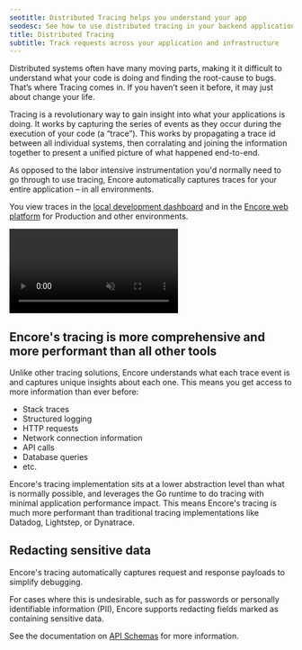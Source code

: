 ```yaml
---
seotitle: Distributed Tracing helps you understand your app
seodesc: See how to use distributed tracing in your backend application, across multiple services, using Encore.
title: Distributed Tracing
subtitle: Track requests across your application and infrastructure
---
```


Distributed systems often have many moving parts, making it it difficult to understand what your code is doing and finding the root-cause to bugs. That’s where Tracing comes in. If you haven’t seen it before, it may just about change your life.

Tracing is a revolutionary way to gain insight into what your applications is doing. It works by capturing the series of events as they occur during the execution of your code (a “trace”). This works by propagating a trace id between all individual systems, then corralating and joining the information together to present a unified picture of what happened end-to-end.

As opposed to the labor intensive instrumentation you'd normally need to go through to use tracing, Encore automatically captures traces for your entire application – in all environments.

You view traces in the [local development dashboard](./dev-dash) and in the [Encore web platform](https://app.encore.dev) for Production and other environments.

<video autoPlay playsInline loop controls muted className="w-full h-full">
	<source src="/assets/docs/dtracing.mp4" className="w-full h-full" type="video/mp4" />
</video>

## Encore's tracing is more comprehensive and more performant than all other tools

Unlike other tracing solutions, Encore understands what each trace event is and captures unique insights about each one. This means you get access to more information than ever before:

* Stack traces
* Structured logging
* HTTP requests
* Network connection information
* API calls
* Database queries
* etc.

Encore's tracing implementation sits at a lower abstraction level than what is normally possible, and leverages the Go runtime to do tracing with minimal application performance impact. This means Encore's tracing is much more performant than traditional tracing implementations like Datadog, Lightstep, or Dynatrace.

## Redacting sensitive data

Encore's tracing automatically captures request and response payloads to simplify debugging.

For cases where this is undesirable, such as for passwords or personally identifiable information (PII), Encore supports redacting fields marked as containing sensitive data.

See the documentation on [API Schemas](/docs/develop/api-schemas#sensitive-data) for more information.
